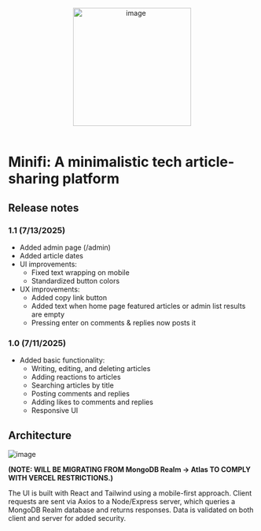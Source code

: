 <br/>
<div align="center">
  <img width="240" alt="image" src="https://github.com/user-attachments/assets/6be84766-1438-4dc2-b653-9118d840827a" />
</div>
<br/>

# Minifi: A minimalistic tech article-sharing platform

## Release notes
### 1.1 (7/13/2025)
* Added admin page (/admin)
* Added article dates
* UI improvements:
  * Fixed text wrapping on mobile
  * Standardized button colors
* UX improvements:
  * Added copy link button
  * Added text when home page featured articles or admin list results are empty
  * Pressing enter on comments & replies now posts it
### 1.0 (7/11/2025)
* Added basic functionality:
  * Writing, editing, and deleting articles
  * Adding reactions to articles
  * Searching articles by title
  * Posting comments and replies
  * Adding likes to comments and replies
  * Responsive UI

## Architecture
![image](https://github.com/user-attachments/assets/437f59d6-b8ed-47a7-bc83-ccad28305131)

**(NOTE: WILL BE MIGRATING FROM MongoDB Realm -> Atlas TO COMPLY WITH VERCEL RESTRICTIONS.)**

The UI is built with React and Tailwind using a mobile-first approach. Client requests are sent via Axios to a Node/Express server, which queries a MongoDB Realm database and returns responses. Data is validated on both client and server for added security.
